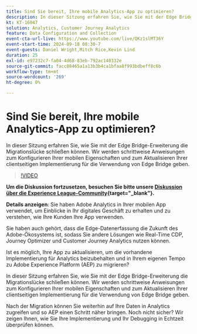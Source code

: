 ```yaml
---
title: Sind Sie bereit, Ihre mobile Analytics-App zu optimieren?
description: In dieser Sitzung erfahren Sie, wie Sie mit der Edge Bridge-Erweiterung die Migrationslücke schließen können. Wir werden schrittweise Anweisungen zum Konfigurieren Ihrer mobilen Eigenschaften und zum Aktualisieren Ihrer clientseitigen Implementierung für die Verwendung von Edge Bridge geben.
kt: KT-16047
solution: Analytics, Customer Journey Analytics
feature: Data Configuration and Collection
event-cta-url-live: https://www.youtube.com/live/QKz1slMT36Y
event-start-time: 2024-09-18 08:30-7
event-guests: Daniel Wright,Mitch Rice,Kevin Lind
duration: 25
exl-id: e97232c7-fa04-4d68-83eb-792ac140332e
source-git-commit: facc08465a1a13b3b4ca1bfaa8f993bdbeff8c6b
workflow-type: tm+mt
source-wordcount: '269'
ht-degree: 0%

---
```


# Sind Sie bereit, Ihre mobile Analytics-App zu optimieren?

In dieser Sitzung erfahren Sie, wie Sie mit der Edge Bridge-Erweiterung die Migrationslücke schließen können. Wir werden schrittweise Anweisungen zum Konfigurieren Ihrer mobilen Eigenschaften und zum Aktualisieren Ihrer clientseitigen Implementierung für die Verwendung von Edge Bridge geben.

>[!VIDEO](https://video.tv.adobe.com/v/3434575/?quality=12&learn=on)


**Um die Diskussion fortzusetzen, besuchen Sie bitte unsere [Diskussion über die Experience League-Community](https://experienceleaguecommunities.adobe.com/t5/adobe-experience-platform/experience-league-live-post-session-discussion-are-you-ready-to/m-p/704990#M550){target="_blank"}.**

**Details anzeigen**:
Sie haben Adobe Analytics in Ihrer mobilen App verwendet, um Einblicke in Ihr digitales Geschäft zu erhalten und zu verstehen, wie Ihre Kunden Ihre App verwenden.

Sie haben auch gehört, dass die Edge-Datenerfassung die Zukunft des Adobe-Ökosystems ist, sodass Sie andere Lösungen wie Real-Time CDP, Journey Optimizer und Customer Journey Analytics nutzen können.

Ist es möglich, Ihre App zu aktualisieren, um die vorhandene Implementierung für Analytics beizubehalten und in Ihrem eigenen Tempo zu Adobe Experience Platform (AEP) zu migrieren?

In dieser Sitzung erfahren Sie, wie Sie mit der Edge Bridge-Erweiterung die Migrationslücke schließen können. Wir werden schrittweise Anweisungen zum Konfigurieren Ihrer mobilen Eigenschaften und zum Aktualisieren Ihrer clientseitigen Implementierung für die Verwendung von Edge Bridge geben.

Nach der Migration können Sie weiterhin auf Ihre Daten in Analytics zugreifen und so AEP einen Schritt näher bringen. Noch nicht sicher? Wir zeigen Ihnen, wie Sie Ihre Implementierung und Ihr Debugging in Echtzeit überprüfen können.
